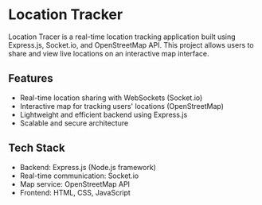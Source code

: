 # Location Tracker
Location Tracer is a real-time location tracking application built using Express.js, Socket.io, and OpenStreetMap API. This project allows users to share and view live locations on an interactive map interface.

## Features
- Real-time location sharing with WebSockets (Socket.io)
- Interactive map for tracking users' locations (OpenStreetMap)
- Lightweight and efficient backend using Express.js
- Scalable and secure architecture
## Tech Stack
- Backend: Express.js (Node.js framework)
- Real-time communication: Socket.io
- Map service: OpenStreetMap API
- Frontend: HTML, CSS, JavaScript